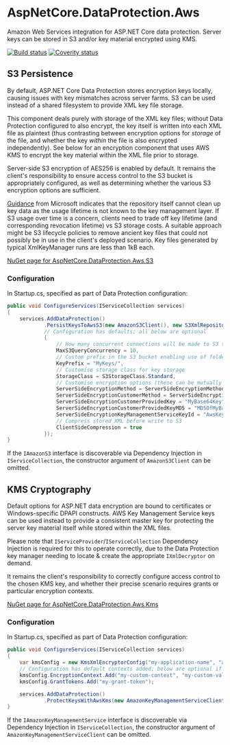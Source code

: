 # AspNetCore.DataProtection.Aws
Amazon Web Services integration for ASP.NET Core data protection.
Server keys can be stored in S3 and/or key material encrypted using KMS.

[![Build status](https://ci.appveyor.com/api/projects/status/5k00d5fdfspjv20e/branch/master?svg=true)](https://ci.appveyor.com/project/hotchkj/aspnetcore-dataprotection-aws/branch/master)
[![Coverity status](https://scan.coverity.com/projects/9156/badge.svg)](https://scan.coverity.com/projects/hotchkj-aspnetcore-dataprotection-aws)

## S3 Persistence
By default, ASP.NET Core Data Protection stores encryption keys locally, causing issues with key mismatches across server farms. S3 can be used instead of a shared filesystem to provide XML key file storage.

This component deals purely with storage of the XML key files; without Data Protection configured to also encrypt, the key itself is written into each XML file as plaintext (thus contrasting between encryption options for _storage_ of the file, and whether the key _within_ the file is also encrypted independently). See below for an encryption component that uses AWS KMS to encrypt the key material within the XML file prior to storage.

Server-side S3 encryption of AES256 is enabled by default. It remains the client's responsibility to ensure access control to the S3 bucket is appropriately configured, as well as determining whether the various S3 encryption options are sufficient.

[Guidance](https://github.com/aspnet/DataProtection/issues/158) from Microsoft indicates that the repository itself cannot clean up key data as the usage lifetime is not known to the key management layer. If S3 usage over time is a concern, clients need to trade off key lifetime (and corresponding revocation lifetime) vs S3 storage costs. A suitable approach might be S3 lifecycle policies to remove ancient key files that could not possibly be in use in the client's deployed scenario. Key files generated by typical XmlKeyManager runs are less than 1kB each.

[NuGet page for AspNetCore.DataProtection.Aws.S3](https://www.nuget.org/packages/AspNetCore.DataProtection.Aws.S3)

### Configuration
In Startup.cs, specified as part of Data Protection configuration:
```csharp
public void ConfigureServices(IServiceCollection services)
{
    services.AddDataProtection()
            .PersistKeysToAwsS3(new AmazonS3Client(), new S3XmlRepositoryConfig("my-bucket-name")
            // Configuration has defaults; all below are optional
            {
                // How many concurrent connections will be made to S3 to retrieve key data
                MaxS3QueryConcurrency = 10,
                // Custom prefix in the S3 bucket enabling use of folders
                KeyPrefix = "MyKeys/",
                // Customise storage class for key storage
                StorageClass = S3StorageClass.Standard,
                // Customise encryption options (these can be mutually exclusive - don't just copy & paste!)
                ServerSideEncryptionMethod = ServerSideEncryptionMethod.AES256,
                ServerSideEncryptionCustomerMethod = ServerSideEncryptionCustomerMethod.AES256,
                ServerSideEncryptionCustomerProvidedKey = "MyBase64Key",
                ServerSideEncryptionCustomerProvidedKeyMD5 = "MD5OfMyBase64Key",
                ServerSideEncryptionKeyManagementServiceKeyId = "AwsKeyManagementServiceId",
                // Compress stored XML before write to S3
                ClientSideCompression = true
            });
}
```
If the `IAmazonS3` interface is discoverable via Dependency Injection in `IServiceCollection`, the constructor argument of `AmazonS3Client` can be omitted.

## KMS Cryptography
Default options for ASP.NET data encryption are bound to certificates or Windows-specific DPAPI constructs. AWS Key Management Service keys can be used instead to provide a consistent master key for protecting the server key material itself while stored within the XML files.

Please note that `IServiceProvider`/`IServiceCollection` Dependency Injection is required for this to operate correctly, due to the Data Protection key manager needing to locate & create the appropriate `IXmlDecryptor` on demand.

It remains the client's responsibility to correctly configure access control to the chosen KMS key, and whether their precise scenario requires grants or particular encryption contexts.

[NuGet page for AspNetCore.DataProtection.Aws.Kms](https://www.nuget.org/packages/AspNetCore.DataProtection.Aws.Kms)

### Configuration
In Startup.cs, specified as part of Data Protection configuration:
```csharp
public void ConfigureServices(IServiceCollection services)
{
    var kmsConfig = new KmsXmlEncryptorConfig("my-application-name", "alias/MyKmsAlias");
    // Configuration has default contexts added; below are optional if using grants or additional contexts
    kmsConfig.EncryptionContext.Add("my-custom-context", "my-custom-value");
    kmsConfig.GrantTokens.Add("my-grant-token");

    services.AddDataProtection()
            .ProtectKeysWithAwsKms(new AmazonKeyManagementServiceClient(), kmsConfig);
}
```
If the `IAmazonKeyManagementService` interface is discoverable via Dependency Injection in `IServiceCollection`, the constructor argument of `AmazonKeyManagementServiceClient` can be omitted.